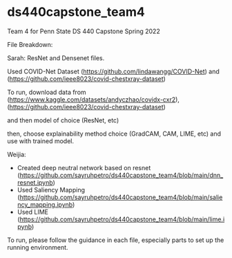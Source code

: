 # ds440capstone_team4
Team 4 for Penn State DS 440 Capstone Spring 2022


File Breakdown:

Sarah: ResNet and Densenet files.














Used COVID-Net Dataset (https://github.com/lindawangg/COVID-Net) and (https://github.com/ieee8023/covid-chestxray-dataset)


To run,
download data from (https://www.kaggle.com/datasets/andyczhao/covidx-cxr2), (https://github.com/ieee8023/covid-chestxray-dataset)

and then model of choice (ResNet, etc)


then, choose explainability method choice (GradCAM, CAM, LIME, etc) and use with trained model.



Weijia: 

* Created deep neutral network based on resnet (https://github.com/sayruhpetro/ds440capstone_team4/blob/main/dnn_resnet.ipynb)
* Used Saliency Mapping (https://github.com/sayruhpetro/ds440capstone_team4/blob/main/saliency_mapping.ipynb)
* Used LIME (https://github.com/sayruhpetro/ds440capstone_team4/blob/main/lime.ipynb)

To run, please follow the guidance in each file, especially parts to set up the running environment.
